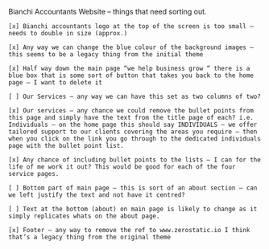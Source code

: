 Bianchi Accountants Website – things that need sorting out.

    [x]	Bianchi accountants logo at the top of the screen is too small – needs to double in size (approx.)

    [x]	Any way we can change the blue colour of the background images – this seems to be a legacy thing from the initial theme

    [x]	Half way down the main page “we help business grow “ there is a blue box that is some sort of button that takes you back to the home page – I want to delete it

    [ ]	Our Services – any way we can have this set as two columns of two?

    [x]	Our services – any chance we could remove the bullet points from this page and simply have the text from the title page of each? i.e. Individuals – on the home page this should say INDIVIDUALS – we offer tailored support to our clients covering the areas you require – then when you click on the link you go through to the dedicated individuals page with the bullet point list.

    [x]	Any chance of including bullet points to the lists – I can for the life of me work it out? This would be good for each of the four service pages.

    [ ]	Bottom part of main page – this is sort of an about section – can we left justify the text and not have it centred?

    [ ]	Text at the bottom (about) on main page is likely to change as it simply replicates whats on the about page.

    [x]	Footer – any way to remove the ref to www.zerostatic.io I think that’s a legacy thing from the original theme
